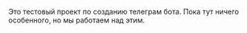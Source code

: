 Это тестовый проект по созданию телеграм бота.
Пока тут ничего особенного, но мы работаем над этим.
